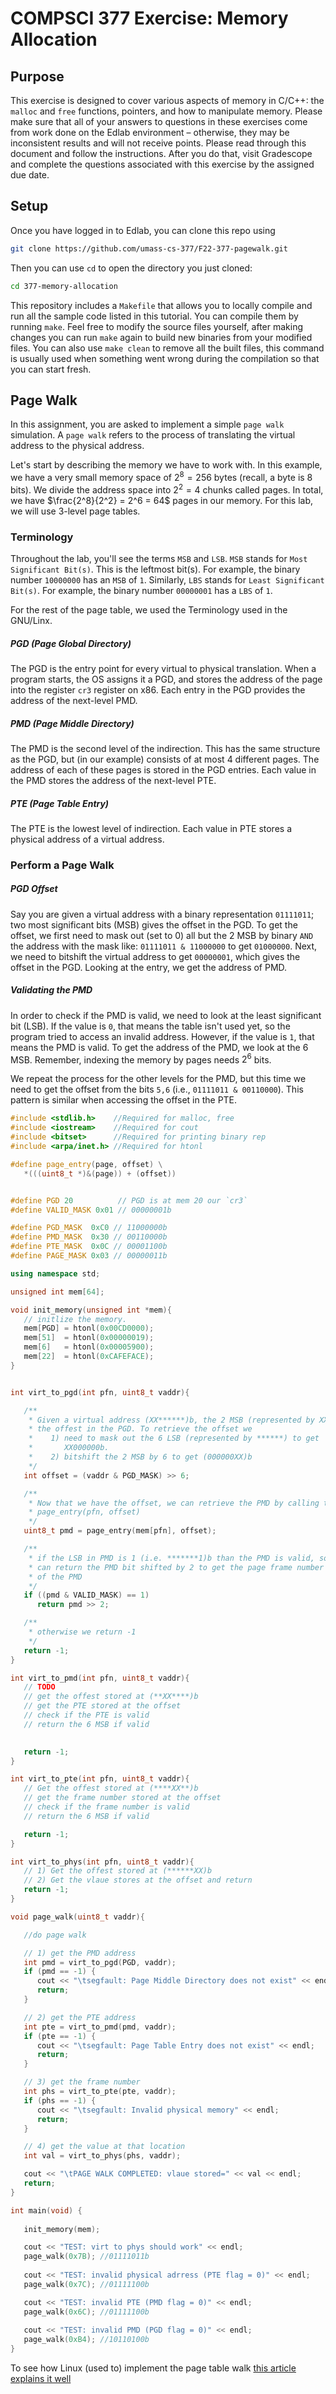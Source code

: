 # COMPSCI 377 Exercise: Memory Allocation

## Purpose

This exercise is designed to cover various aspects of memory in C/C++: the `malloc` and `free` functions, pointers, and how to manipulate memory. Please make sure that all of your answers to questions in these exercises come from work done on the Edlab environment – otherwise, they may be inconsistent results and will not receive points. Please read through this document and follow the instructions. After you do that, visit Gradescope and complete the questions associated with this exercise by the assigned due date.

## Setup

Once you have logged in to Edlab, you can clone this repo using

```bash
git clone https://github.com/umass-cs-377/F22-377-pagewalk.git
```

Then you can use `cd` to open the directory you just cloned:

```bash
cd 377-memory-allocation
```

This repository includes a `Makefile` that allows you to locally compile and run all the sample code listed in this tutorial. You can compile them by running `make`. Feel free to modify the source files yourself, after making changes you can run `make` again to build new binaries from your modified files. You can also use `make clean` to remove all the built files, this command is usually used when something went wrong during the compilation so that you can start fresh.

## Page Walk

In this assignment, you are asked to implement a simple `page walk` simulation. A `page walk` refers to the process of translating the virtual address to the physical address. 

Let's start by describing the memory we have to work with. In this example, we have a very small memory space of $2^8 = 256$ bytes (recall, a byte is 8 bits). We divide the address space into $2^2 = 4$ chunks called pages. In total, we have $\frac{2^8}{2^2} = 2^6 = 64$ pages in our memory. For this lab, we will use 3-level page tables. 


### Terminology 
Throughout the lab, you'll see the terms `MSB` and `LSB`. `MSB` stands for `Most Significant Bit(s)`. This is the leftmost bit(s). For example, the binary number `10000000` has an `MSB` of `1`. Similarly, `LBS` stands for `Least Significant Bit(s)`. For example, the binary number `00000001` has a `LBS` of `1`.

For the rest of the page table, we used the Terminology used in the GNU/Linx. 

##### PGD (Page Global Directory)
The PGD is the entry point for every virtual to physical translation. When a program starts, the OS assigns it a PGD, and stores the address of the page into the register `cr3` register on x86. Each entry in the PGD provides the address of the next-level PMD.

##### PMD (Page Middle Directory)
The PMD is the second level of the indirection. This has the same structure as the PGD, but (in our example) consists of at most 4 different pages. The address of each of these pages is stored in the PGD entries. Each value in the PMD stores the address of the next-level PTE.

##### PTE (Page Table Entry)
The PTE is the lowest level of indirection. Each value in PTE stores a physical address of a virtual address.

### Perform a Page Walk
##### PGD Offset
Say you are given a virtual address with a binary representation `01111011`; two most significant bits (MSB) gives the offset in the PGD. To get the offset, we first need to mask out (set to 0) all but the 2 MSB by binary `AND` the address with the mask like: `01111011 & 11000000` to get `01000000`. Next, we need to bitshift the virtual address to get `00000001`, which gives the offset in the PGD. Looking at the entry, we get the address of PMD. 

##### Validating the PMD
In order to check if the PMD is valid, we need to look at the least significant bit (LSB). If the value is `0`, that means the table isn't used yet, so the program tried to access an invalid address. However, if the value is `1`, that means the PMD is valid. To get the address of the PMD, we look at the 6 MSB. Remember, indexing the memory by pages needs $2^6$ bits.


We repeat the process for the other levels for the PMD, but this time we need to get the offset from the bits `5,6` (i.e., `01111011 & 00110000`). This pattern is similar when accessing the offset in the PTE. 

```cpp
#include <stdlib.h>    //Required for malloc, free
#include <iostream>    //Required for cout
#include <bitset>      //Required for printing binary rep
#include <arpa/inet.h> //Required for htonl

#define page_entry(page, offset) \
   *(((uint8_t *)&(page)) + (offset))


#define PGD 20          // PGD is at mem 20 our `cr3`
#define VALID_MASK 0x01 // 00000001b

#define PGD_MASK  0xC0 // 11000000b
#define PMD_MASK  0x30 // 00110000b
#define PTE_MASK  0x0C // 00001100b
#define PAGE_MASK 0x03 // 00000011b

using namespace std; 

unsigned int mem[64];

void init_memory(unsigned int *mem){
   // initlize the memory. 
   mem[PGD] = htonl(0x00CD0000);
   mem[51]  = htonl(0x00000019);
   mem[6]   = htonl(0x00005900);
   mem[22]  = htonl(0xCAFEFACE);
}


int virt_to_pgd(int pfn, uint8_t vaddr){

   /**
    * Given a virtual address (XX******)b, the 2 MSB (represented by XX) gives
    * the offest in the PGD. To retrieve the offset we
    *    1) need to mask out the 6 LSB (represented by ******) to get 
    *       XX000000b. 
    *    2) bitshift the 2 MSB by 6 to get (000000XX)b
    */
   int offset = (vaddr & PGD_MASK) >> 6;

   /**
    * Now that we have the offset, we can retrieve the PMD by calling the 
    * page_entry(pfn, offset)
    */
   uint8_t pmd = page_entry(mem[pfn], offset);

   /**
    * if the LSB in PMD is 1 (i.e. *******1)b than the PMD is valid, so we
    * can return the PMD bit shifted by 2 to get the page frame number (PFN)
    * of the PMD
    */
   if ((pmd & VALID_MASK) == 1)
      return pmd >> 2;

   /**
    * otherwise we return -1
    */
   return -1;
}

int virt_to_pmd(int pfn, uint8_t vaddr){
   // TODO
   // get the offest stored at (**XX****)b
   // get the PTE stored at the offset
   // check if the PTE is valid
   // return the 6 MSB if valid
   

   return -1;
}

int virt_to_pte(int pfn, uint8_t vaddr){
   // Get the offest stored at (****XX**)b
   // get the frame number stored at the offset
   // check if the frame number is valid
   // return the 6 MSB if valid

   return -1;
}

int virt_to_phys(int pfn, uint8_t vaddr){
   // 1) Get the offest stored at (******XX)b
   // 2) Get the vlaue stores at the offset and return
   return -1; 
}

void page_walk(uint8_t vaddr){

   //do page walk

   // 1) get the PMD address
   int pmd = virt_to_pgd(PGD, vaddr);
   if (pmd == -1) {
      cout << "\tsegfault: Page Middle Directory does not exist" << endl;
      return; 
   }

   // 2) get the PTE address
   int pte = virt_to_pmd(pmd, vaddr);
   if (pte == -1) {
      cout << "\tsegfault: Page Table Entry does not exist" << endl;
      return;
   }

   // 3) get the frame number
   int phs = virt_to_pte(pte, vaddr);
   if (phs == -1) {
      cout << "\tsegfault: Invalid physical memory" << endl;
      return;
   }

   // 4) get the value at that location
   int val = virt_to_phys(phs, vaddr);

   cout << "\tPAGE WALK COMPLETED: vlaue stored=" << val << endl;
   return; 
}

int main(void) {
   
   init_memory(mem);

   cout << "TEST: virt to phys should work" << endl;
   page_walk(0x7B); //01111011b
   
   cout << "TEST: invalid physical adrress (PTE flag = 0)" << endl;
   page_walk(0x7C); //01111100b

   cout << "TEST: invalid PTE (PMD flag = 0)" << endl;
   page_walk(0x6C); //01111100b
   
   cout << "TEST: invalid PMD (PGD flag = 0)" << endl;
   page_walk(0xB4); //10110100b
}
```


To see how Linux (used to) implement the page table walk [this article explains it well](https://www.kernel.org/doc/gorman/html/understand/understand006.html)

